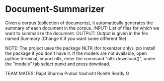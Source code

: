 # Document-Summarizer
Given a corpus (collection of documents), it automatically generates the summary of each document in the corpus.
INPUT: List of files for which we want to summarize the document.
OUTPUT: Output is given in the file named Summary (Change it if you want some different file)

NOTE: The project uses the package NLTK (for tokenizer only). pip install the package if you don't have it. 
If the models are not available, open python terminal, import nltk, enter the command "nltk.download()", under the "models" tab 
select punkt and press download.

TEAM MATES:
Rajat Sharma
Prabal Vashisht
Rohith Reddy G